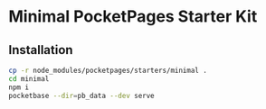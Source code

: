 # Minimal PocketPages Starter Kit

## Installation

```bash
cp -r node_modules/pocketpages/starters/minimal .
cd minimal
npm i
pocketbase --dir=pb_data --dev serve
```
